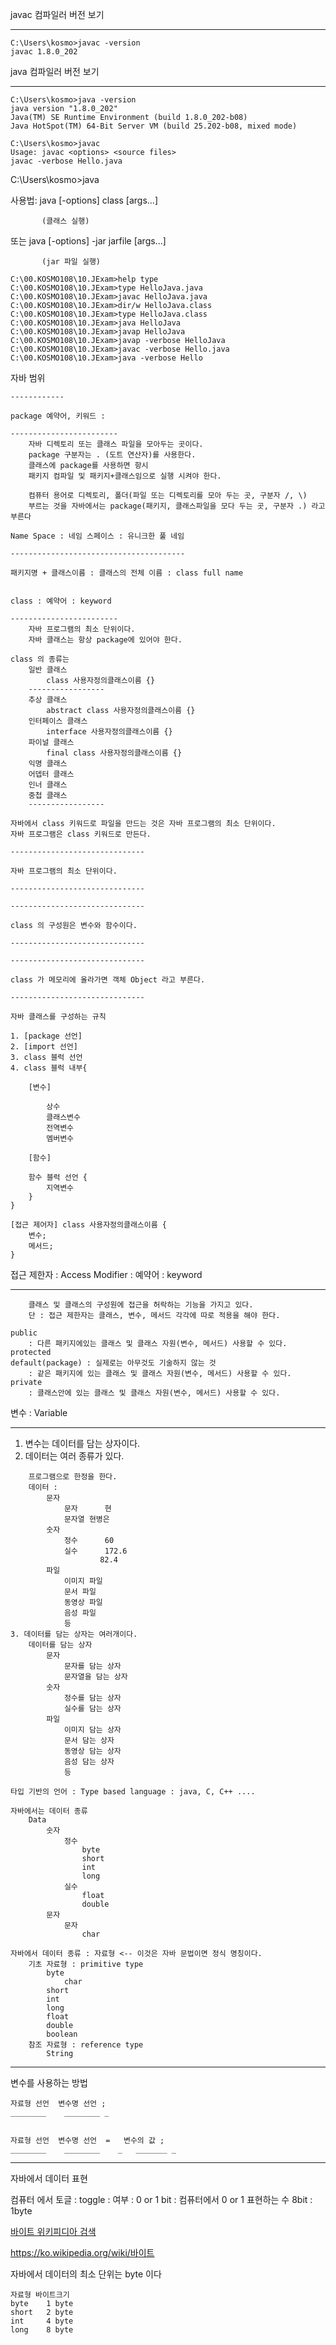 javac 컴파일러 버전 보기 

-------------------------

```
C:\Users\kosmo>javac -version
javac 1.8.0_202
```

java 컴파일러 버전 보기 

-------------------------

```
C:\Users\kosmo>java -version
java version "1.8.0_202"
Java(TM) SE Runtime Environment (build 1.8.0_202-b08)
Java HotSpot(TM) 64-Bit Server VM (build 25.202-b08, mixed mode)
```

```
C:\Users\kosmo>javac
Usage: javac <options> <source files>
javac -verbose Hello.java
```


C:\Users\kosmo>java

사용법: java [-options] class [args...]

           (클래스 실행)

   또는  java [-options] -jar jarfile [args...]

           (jar 파일 실행)

```
C:\00.KOSMO108\10.JExam>help type
C:\00.KOSMO108\10.JExam>type HelloJava.java
C:\00.KOSMO108\10.JExam>javac HelloJava.java
C:\00.KOSMO108\10.JExam>dir/w HelloJava.class
C:\00.KOSMO108\10.JExam>type HelloJava.class
C:\00.KOSMO108\10.JExam>java HelloJava
C:\00.KOSMO108\10.JExam>javap HelloJava
C:\00.KOSMO108\10.JExam>javap -verbose HelloJava
C:\00.KOSMO108\10.JExam>javac -verbose Hello.java
C:\00.KOSMO108\10.JExam>java -verbose Hello
```

자바 범위 

```
------------

package 예약어, 키워드 :

------------------------
	자바 디렉토리 또는 클래스 파일을 모아두는 곳이다. 
	package 구분자는 . (도트 연산자)를 사용한다. 
	클래스에 package를 사용하면 항시 
	패키지 컴파일 및 패키지+클래스임으로 실행 시켜야 한다.

	컴퓨터 용어로 디렉토리, 폴더(파일 또는 디렉토리를 모아 두는 곳, 구분자 /, \)
	부르는 것을 자바에서는 package(패키지, 클래스파일을 모다 두는 곳, 구분자 .) 라고 부른다 

Name Space : 네임 스페이스 : 유니크한 풀 네임

---------------------------------------

패키지명 + 클래스이름 : 클래스의 전체 이름 : class full name


class : 예약어 : keyword

------------------------
	자바 프로그램의 최소 단위이다. 
	자바 클래스는 항상 package에 있어야 한다. 

class 의 종류는 
	일반 클래스 
		class 사용자정의클래스이름 {}
	-----------------
	추상 클래스
		abstract class 사용자정의클래스이름 {}
	인터페이스 클래스 
		interface 사용자정의클래스이름 {}
	파이널 클래스 
		final class 사용자정의클래스이름 {}
	익명 클래스 
	어뎁터 클래스 
	인너 클래스 
	중첩 클래스 
	-----------------

자바에서 class 키워드로 파일을 만드는 것은 자바 프로그램의 최소 단위이다. 
자바 프로그램은 class 키워드로 만든다. 

------------------------------

자바 프로그램의 최소 단위이다. 

------------------------------

------------------------------

class 의 구성원은 변수와 함수이다.

------------------------------

------------------------------

class 가 메모리에 올라가면 객체 Object 라고 부른다.

------------------------------

자바 클래스를 구성하는 규칙 

1. [package 선언]
2. [import 선언]
3. class 블럭 선언
4. class 블럭 내부{
```
```
	[변수]

		상수
		클래스변수
		전역변수
		멤버변수

	[함수]

	함수 블럭 선언 {
		지역변수
	}	
}

[접근 제어자] class 사용자정의클래스이름 {
	변수;
	메서드;
}
```


접근 제한자 : Access Modifier : 예약어 : keyword

-------------------------------------------

```
	클래스 및 클래스의 구성원에 접근을 허락하는 기능을 가지고 있다. 
	단 : 접근 제한자는 클래스, 변수, 메서드 각각에 따로 적용을 해야 한다. 
```

```
public 
	: 다른 패키지에있는 클래스 및 클래스 자원(변수, 메서드) 사용할 수 있다. 
protected
default(package) : 실제로는 아무것도 기술하지 않는 것 
	: 같은 패키지에 있는 클래스 및 클래스 자원(변수, 메서드) 사용할 수 있다. 
private 
	: 클래스안에 있는 클래스 및 클래스 자원(변수, 메서드) 사용할 수 있다. 
```


변수 : Variable 

------------------------

1. 변수는 데이터를 담는 상자이다.
2. 데이터는 여러 종류가 있다. 

```
	프로그램으로 한정을 한다.
	데이터 : 
		문자
			문자		현
			문자열	현병은
		숫자
			정수		60
			실수		172.6
					82.4
		파일
			이미지 파일
			문서 파일
			동영상 파일
			음성 파일
			등
3. 데이터를 담는 상자는 여러개이다.
	데이터를 담는 상자
		문자
			문자를 담는 상자
			문자열을 담는 상자
		숫자
			정수를 담는 상자
			실수를 담는 상자
		파일
			이미지 담는 상자
			문서 담는 상자
			동영상 담는 상자
			음성 담는 상자 
			등 

타입 기반의 언어 : Type based language : java, C, C++ ....

자바에서는 데이터 종류
	Data 
		숫자
			정수
				byte
				short
				int
				long				
			실수
				float
				double
		문자
			문자
				char

자바에서 데이터 종류 : 자료형 <-- 이것은 자바 문법이면 정식 명칭이다.
	기초 자료형 : primitive type
		byte
			char
		short
		int
		long
		float
		double
		boolean
	참조 자료형 : reference type
		String
```


------------------------------
변수를 사용하는 방법

	자료형 선언	변수명 선언 ;
	________	________ _

	
	자료형 선언	변수명 선언	=	변수의 값 ;
	________	________	_	_______ _
------------------------------



자바에서 데이터 표현

컴퓨터 에서 
	토글 : toggle : 여부 : 0 or 1 
	bit : 컴퓨터에서 0 or 1 표현하는 수 
	8bit :  1byte


[바이트 위키피디아 검색](https://ko.wikipedia.org/wiki/%EB%B0%94%EC%9D%B4%ED%8A%B8)

https://ko.wikipedia.org/wiki/바이트


자바에서 데이터의 최소 단위는 byte 이다 

```
자료형	바이트크기
byte	1 byte
short	2 byte
int		4 byte
long	8 byte
```
